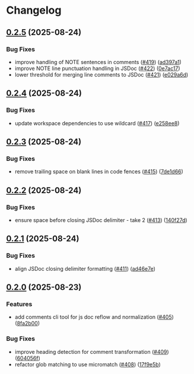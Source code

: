 # Changelog

## [0.2.5](https://github.com/versini-org/node-cli/compare/comments-v0.2.4...comments-v0.2.5) (2025-08-24)


### Bug Fixes

* improve handling of NOTE sentences in comments ([#419](https://github.com/versini-org/node-cli/issues/419)) ([ad397a1](https://github.com/versini-org/node-cli/commit/ad397a1cf28a681c3bbf80de0d6e447aeb3e0a40))
* improve NOTE line punctuation handling in JSDoc ([#422](https://github.com/versini-org/node-cli/issues/422)) ([0e7ac17](https://github.com/versini-org/node-cli/commit/0e7ac17e5ca7b3b0e005ffd3074463dba0ccc518))
* lower threshold for merging line comments to JSDoc ([#421](https://github.com/versini-org/node-cli/issues/421)) ([e029a6d](https://github.com/versini-org/node-cli/commit/e029a6dc88c62ea83807f14d7d2707c478f7b59f))

## [0.2.4](https://github.com/versini-org/node-cli/compare/comments-v0.2.3...comments-v0.2.4) (2025-08-24)


### Bug Fixes

* update workspace dependencies to use wildcard ([#417](https://github.com/versini-org/node-cli/issues/417)) ([e258ee8](https://github.com/versini-org/node-cli/commit/e258ee8a8ee0ca101b3d3ac4670980543e2a7cdb))

## [0.2.3](https://github.com/versini-org/node-cli/compare/comments-v0.2.2...comments-v0.2.3) (2025-08-24)


### Bug Fixes

* remove trailing space on blank lines in code fences ([#415](https://github.com/versini-org/node-cli/issues/415)) ([7de1d66](https://github.com/versini-org/node-cli/commit/7de1d665368b4a22f4a265943876c8e98dda55a3))

## [0.2.2](https://github.com/versini-org/node-cli/compare/comments-v0.2.1...comments-v0.2.2) (2025-08-24)


### Bug Fixes

* ensure space before closing JSDoc delimiter - take 2 ([#413](https://github.com/versini-org/node-cli/issues/413)) ([140f27d](https://github.com/versini-org/node-cli/commit/140f27d4710c8d0acdac29f1087e03476863b601))

## [0.2.1](https://github.com/versini-org/node-cli/compare/comments-v0.2.0...comments-v0.2.1) (2025-08-24)


### Bug Fixes

* align JSDoc closing delimiter formatting ([#411](https://github.com/versini-org/node-cli/issues/411)) ([ad46e7e](https://github.com/versini-org/node-cli/commit/ad46e7e89d2c7d0c4bd5dc7818662f771a64fbcd))

## [0.2.0](https://github.com/versini-org/node-cli/compare/comments-v0.1.0...comments-v0.2.0) (2025-08-23)


### Features

* add comments cli tool for js doc reflow and normalization ([#405](https://github.com/versini-org/node-cli/issues/405)) ([8fa2b00](https://github.com/versini-org/node-cli/commit/8fa2b0048fd24b0278b446a9291fb78506041c05))


### Bug Fixes

* improve heading detection for comment transformation ([#409](https://github.com/versini-org/node-cli/issues/409)) ([604056f](https://github.com/versini-org/node-cli/commit/604056f702290a432b7c40ace0905f25dc8c72a1))
* refactor glob matching to use micromatch ([#408](https://github.com/versini-org/node-cli/issues/408)) ([17f9e5b](https://github.com/versini-org/node-cli/commit/17f9e5b493f3c25614ae095594e239fb41c60fb6))
